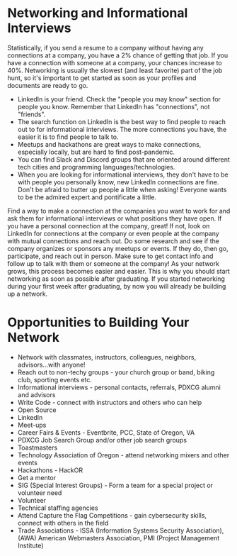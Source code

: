 # Networking and Informational Interviews

Statistically, if you send a resume to a company without having any connections at a company, you have a 2% chance of getting that job. If you have a connection with someone at a company, your chances increase to 40%. Networking is usually the slowest (and least favorite) part of the job hunt, so it's important to get started as soon as your profiles and documents are ready to go.

- LinkedIn is your friend. Check the "people you may know" section for people you know. Remember that LinkedIn has "connections", not "friends".
- The search function on LinkedIn is the best way to find people to reach out to for informational interviews. The more connections you have, the easier it is to find people to talk to.
- Meetups and hackathons are great ways to make connections, especially locally, but are hard to find post-pandemic.
- You can find Slack and Discord groups that are oriented around different tech cities and programming languages/technologies.
- When you are looking for informational interviews, they don't have to be with people you personally know, new LinkedIn connections are fine. Don't be afraid to butter up people a little when asking! Everyone wants to be the admired expert and pontificate a little.

Find a way to make a connection at the companies you want to work for and ask them for informational interviews or what positions they have open. If you have a personal connection at the company, great! If not, look on LinkedIn for connections at the company or even people at the company with mutual connections and reach out. Do some research and see if the company organizes or sponsors any meetups or events. If they do, then go, participate, and reach out in person. Make sure to get contact info and follow up to talk with them or someone at the company! As your network grows, this process becomes easier and easier. This is why you should start networking as soon as possible after graduating. If you started networking during your first week after graduating, by now you will already be building up a network.

# Opportunities to Building Your Network

- Network with classmates, instructors, colleagues, neighbors, advisors...with anyone!
- Reach out to non-techy groups - your church group or band, biking club, sporting events etc.
- Informational interviews - personal contacts, referrals, PDXCG alumni and advisors
- Write Code - connect with instructors and others who can help 
- Open Source
- LinkedIn 
- Meet-ups
- Career Fairs & Events - Eventbrite, PCC, State of Oregon, VA
- PDXCG Job Search Group and/or other job search groups
- Toastmasters
- Technology Association of Oregon - attend networking mixers and other events
- Hackathons - HackOR
- Get a mentor
- SIG (Special Interest Groups) - Form a team for a special project or volunteer need 
- Volunteer 
- Technical staffing agencies
- Attend Capture the Flag Competitions - gain cybersecurity skills, connect with others in the field
- Trade Associations - ISSA (Information Systems Security Association), (AWA) American Webmasters Association, PMI (Project Management Institute)